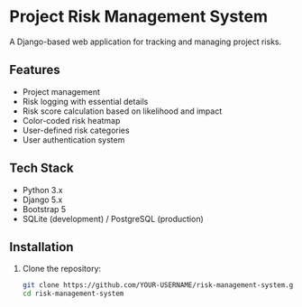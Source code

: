 # Project Risk Management System

A Django-based web application for tracking and managing project risks.

## Features

- Project management
- Risk logging with essential details
- Risk score calculation based on likelihood and impact
- Color-coded risk heatmap
- User-defined risk categories
- User authentication system

## Tech Stack

- Python 3.x
- Django 5.x
- Bootstrap 5
- SQLite (development) / PostgreSQL (production)

## Installation

1. Clone the repository:
   ```bash
   git clone https://github.com/YOUR-USERNAME/risk-management-system.git
   cd risk-management-system